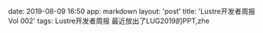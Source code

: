 date: 2019-08-09 16:50
app: markdown
layout: 'post'
title: 'Lustre开发者周报Vol 002'
tags: Lustre开发者周报
最近放出了LUG2019的PPT,zhe
